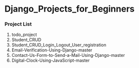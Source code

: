 # Django_Projects_for_Beginners

### Project List
1. todo_project
2. Student_CRUD
3. Student_CRUD_Login_Logout_User_registration
4. Email-Verification-Using-Django-master
5. Contact-Us-Form-to-Send-a-Mail-Using-Django-master
6. Digital-Clock-Using-JavaScript-master

